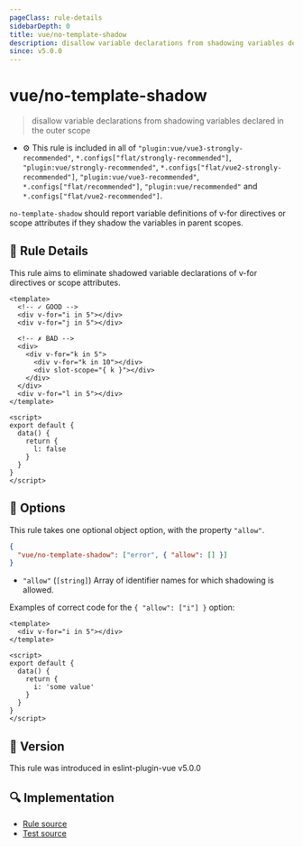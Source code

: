 ```yaml
---
pageClass: rule-details
sidebarDepth: 0
title: vue/no-template-shadow
description: disallow variable declarations from shadowing variables declared in the outer scope
since: v5.0.0
---
```


# vue/no-template-shadow

> disallow variable declarations from shadowing variables declared in the outer scope

- :gear: This rule is included in all of `"plugin:vue/vue3-strongly-recommended"`, `*.configs["flat/strongly-recommended"]`, `"plugin:vue/strongly-recommended"`, `*.configs["flat/vue2-strongly-recommended"]`, `"plugin:vue/vue3-recommended"`, `*.configs["flat/recommended"]`, `"plugin:vue/recommended"` and `*.configs["flat/vue2-recommended"]`.

`no-template-shadow` should report variable definitions of v-for directives or scope attributes if they shadow the variables in parent scopes.

## :book: Rule Details

This rule aims to eliminate shadowed variable declarations of v-for directives or scope attributes.

<eslint-code-block :rules="{'vue/no-template-shadow': ['error']}">

```vue
<template>
  <!-- ✓ GOOD -->
  <div v-for="i in 5"></div>
  <div v-for="j in 5"></div>

  <!-- ✗ BAD -->
  <div>
    <div v-for="k in 5">
      <div v-for="k in 10"></div>
      <div slot-scope="{ k }"></div>
    </div>
  </div>
  <div v-for="l in 5"></div>
</template>

<script>
export default {
  data() {
    return {
      l: false
    }
  }
}
</script>
```

</eslint-code-block>

## :wrench: Options

This rule takes one optional object option, with the property `"allow"`.

```json
{
  "vue/no-template-shadow": ["error", { "allow": [] }]
}
```

- `"allow"` (`[string]`) Array of identifier names for which shadowing is allowed.

Examples of correct code for the `{ "allow": ["i"] }` option:

<eslint-code-block :rules="{'vue/no-template-shadow': ['error', { allow: ['i'] }]}">

```vue
<template>
  <div v-for="i in 5"></div>
</template>

<script>
export default {
  data() {
    return {
      i: 'some value'
    }
  }
}
</script>
```

</eslint-code-block>

## :rocket: Version

This rule was introduced in eslint-plugin-vue v5.0.0

## :mag: Implementation

- [Rule source](https://github.com/vuejs/eslint-plugin-vue/blob/master/lib/rules/no-template-shadow.js)
- [Test source](https://github.com/vuejs/eslint-plugin-vue/blob/master/tests/lib/rules/no-template-shadow.js)
